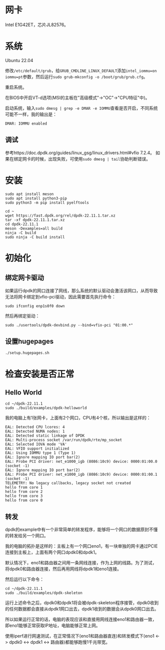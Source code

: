 
# 网卡

Intel E1G42ET，芯片JL82576。

# 系统

Ubuntu 22.04

修改`/etc/default/grub`，给`GRUB_CMDLINE_LINUX_DEFAULT`添加`intel_iommu=on iommu=pt`参数，然后运行`sudo grub-mkconfig -o /boot/grub/grub.cfg`。

重启系统。

在BIOS中开启VT-d选项(MSI的主板在"高级模式"->"OC"->"CPU特征"中)。

启动系统，输入`sudo dmesg | grep -e DMAR -e IOMMU`查看是否开启，不同系统可能不一样，我的输出是：
```
DMAR: IOMMU enabled
```

## 调试

参考https://doc.dpdk.org/guides/linux_gsg/linux_drivers.html#vfio 7.2.4。
如果在绑定网卡的时候，出现失败，可使用`sudo dmesg | tail`协助判断错误。

# 安装

```
sudo apt install meson
sudo apt install python3-pip
sudo python3 -m pip install pyelftools
```

```
cd ~
wget https://fast.dpdk.org/rel/dpdk-22.11.1.tar.xz
tar -xf dpdk-22.11.1.tar.xz
cd dpdk-22.11.1
meson -Dexamples=all build
ninja -C build
sudo ninja -C build install
```

# 初始化

## 绑定网卡驱动

如果运行dpdk的网口连接了网线，那么系统的默认驱动会激活该网口，从而导致无法将网卡绑定到vfio-pci驱动，因此需要首先执行命令：

```
sudo ifconfig enp1s0f0 down
```

然后再绑定驱动：

```
sudo ./usertools/dpdk-devbind.py --bind=vfio-pci "01:00.*"
```

## 设置hugepages

```
./setup.hugepages.sh
```

# 检查安装是否正常

## Hello World

```
cd ~/dpdk-22.11.1
sudo ./build/examples/dpdk-helloworld
```

我的电脑上有1张网卡，上面有2个网口，CPU有4个核，所以输出是这样的：

```
EAL: Detected CPU lcores: 4
EAL: Detected NUMA nodes: 1
EAL: Detected static linkage of DPDK
EAL: Multi-process socket /var/run/dpdk/rte/mp_socket
EAL: Selected IOVA mode 'VA'
EAL: VFIO support initialized
EAL: Using IOMMU type 1 (Type 1)
EAL: Ignore mapping IO port bar(2)
EAL: Probe PCI driver: net_e1000_igb (8086:10c9) device: 0000:01:00.0 (socket -1)
EAL: Ignore mapping IO port bar(2)
EAL: Probe PCI driver: net_e1000_igb (8086:10c9) device: 0000:01:00.1 (socket -1)
TELEMETRY: No legacy callbacks, legacy socket not created
hello from core 1
hello from core 2
hello from core 3
hello from core 0
```

## 转发

dpdk的example中有一个非常简单的转发程序，能够将一个网口的数据原封不懂的转发给另一个网口。

我的电脑的拓扑是这样的：主板上有一个网口eno1，有一块单独的网卡通过PCIE连接到主板上，上面有两个网口dpdk0和dpdk1。

默认情况下，eno1和路由器之间用一条网线连接，作为上网的线路。为了测试，将dpdk0和路由器连接，然后再用网线将dpdk1和eno1连接。

然后运行以下命令：

```
cd ~/dpdk-22.11.1
sudo ./build/examples/dpdk-skeleton
```

运行上述命令之后，dpdk0和dpdk1将会被dpdk-skeleton程序接管，dpdk0收到的任何数据都会直接从dpdk1网口出去，dpdk1收到的数据会从dpdk0网口出去。

所以如果运行正常的话，电脑的表现应该和直接用网线连接eno1和路由器一致，即eno1能够正常获取IP地址，电脑能够正常上网。

使用iperf进行网速测试，在正常情况下(eno1和路由器直连)和转发模式下(eno1 <-> dpdk0 <-> dpdk1 <-> 路由器)都能够跑慢1千兆带宽。
